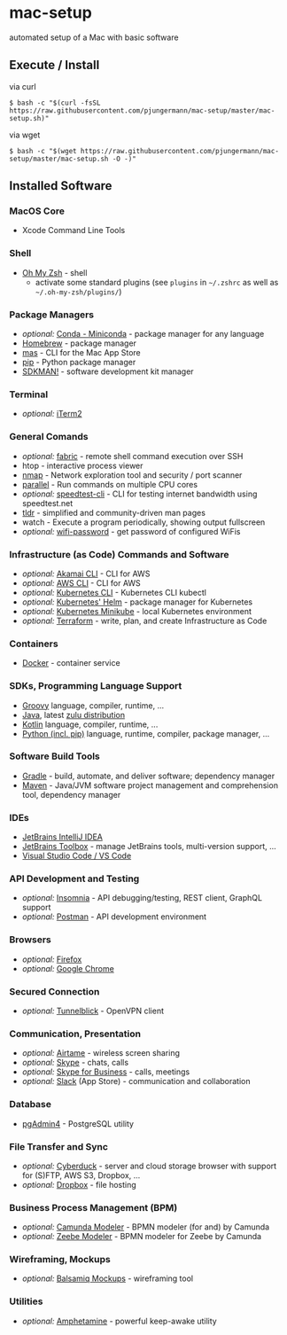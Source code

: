 # mac-setup
automated setup of a Mac with basic software

## Execute / Install
via curl
```
$ bash -c "$(curl -fsSL https://raw.githubusercontent.com/pjungermann/mac-setup/master/mac-setup.sh)"
```

via wget
```
$ bash -c "$(wget https://raw.githubusercontent.com/pjungermann/mac-setup/master/mac-setup.sh -O -)"
```

## Installed Software
### MacOS Core
* Xcode Command Line Tools

### Shell
* [Oh My Zsh](https://ohmyz.sh/) - shell
  * activate some standard plugins (see `plugins` in `~/.zshrc` as well as `~/.oh-my-zsh/plugins/`)

### Package Managers
* _optional:_ [Conda - Miniconda](https://conda.io/en/latest/) - package manager for any language
* [Homebrew](https://brew.sh/) - package manager
* [mas](https://github.com/mas-cli/mas) - CLI for the Mac App Store
* [pip](https://www.python.org/) - Python package manager
* [SDKMAN!](https://sdkman.io/) - software development kit manager

### Terminal
* _optional:_ [iTerm2](https://www.iterm2.com/)

### General Comands
* _optional:_ [fabric](https://www.fabfile.org/) - remote shell command execution over SSH
* htop - interactive process viewer
* [nmap](https://nmap.org/) - Network exploration tool and security / port scanner
* [parallel](https://www.gnu.org/software/parallel/man.html) - Run commands on multiple CPU cores
* _optional:_ [speedtest-cli](https://github.com/sivel/speedtest-cli) - CLI for testing internet bandwidth using speedtest.net
* [tldr](https://tldr.sh/) - simplified and community-driven man pages
* watch - Execute a program periodically, showing output fullscreen
* _optional:_ [wifi-password](https://github.com/rauchg/wifi-password) - get password of configured WiFis

### Infrastructure (as Code) Commands and Software
* _optional:_ [Akamai CLI](https://github.com/akamai/cli) - CLI for AWS
* _optional:_ [AWS CLI](https://aws.amazon.com/cli/) - CLI for AWS
* _optional:_ [Kubernetes CLI](https://kubernetes.io/docs/reference/kubectl/overview/) - Kubernetes CLI kubectl
* _optional:_ [Kubernetes' Helm](https://helm.sh/) - package manager for Kubernetes
* _optional:_ [Kubernetes Minikube](https://kubernetes.io/docs/tutorials/hello-minikube/) - local Kubernetes environment
* _optional:_ [Terraform](https://www.terraform.io/) - write, plan, and create Infrastructure as Code

### Containers
* [Docker](https://hub.docker.com/) - container service

### SDKs, Programming Language Support
* [Groovy](https://groovy-lang.org/) language, compiler, runtime, ...
* [Java](https://www.oracle.com/technetwork/java/javase/overview/index.html), latest [zulu distribution](https://www.azul.com/downloads/zulu-community/)
* [Kotlin](https://kotlinlang.org/) language, compiler, runtime, ...
* [Python (incl. pip)](https://www.python.org/) language, runtime, compiler, package manager, ...

### Software Build Tools
* [Gradle](https://gradle.org/) - build, automate, and deliver software; dependency manager
* [Maven](https://maven.apache.org/) - Java/JVM software project management and comprehension tool, dependency manager

### IDEs
* [JetBrains IntelliJ IDEA](https://www.jetbrains.com/idea/)
* [JetBrains Toolbox](https://www.jetbrains.com/toolbox/) - manage JetBrains tools, multi-version support, ...
* [Visual Studio Code / VS Code](https://code.visualstudio.com/)

### API Development and Testing
* _optional:_ [Insomnia](https://insomnia.rest/) - API debugging/testing, REST client, GraphQL support
* _optional:_ [Postman](https://www.getpostman.com/) - API development environment

### Browsers
* _optional:_ [Firefox](https://www.mozilla.org/firefox/)
* _optional:_ [Google Chrome](https://www.google.com/chrome/)

### Secured Connection
* _optional:_ [Tunnelblick](https://tunnelblick.net/) - OpenVPN client

### Communication, Presentation
* _optional:_ [Airtame](https://airtame.com/) - wireless screen sharing
* _optional:_ [Skype](https://www.skype.com/) - chats, calls
* _optional:_ [Skype for Business](https://www.skype.com/business/) - calls, meetings
* _optional:_ [Slack](https://slack.com/) (App Store) - communication and collaboration

### Database
* [pgAdmin4](https://www.pgadmin.org/) - PostgreSQL utility

### File Transfer and Sync
* _optional:_ [Cyberduck](https://cyberduck.io/) - server and cloud storage browser with support for (S)FTP, AWS S3, Dropbox, ...
* _optional:_ [Dropbox](https://www.dropbox.com/) - file hosting

### Business Process Management (BPM)
* _optional:_ [Camunda Modeler](https://camunda.com/download/modeler/) - BPMN modeler (for and) by Camunda
* _optional:_ [Zeebe Modeler](https://github.com/zeebe-io/zeebe-modeler) - BPMN modeler for Zeebe by Camunda

### Wireframing, Mockups
* _optional:_ [Balsamiq Mockups](https://balsamiq.com/wireframes/) - wireframing tool

### Utilities
* _optional:_ [Amphetamine](https://apps.apple.com/de/app/amphetamine/id937984704?mt=12) - powerful keep-awake utility
